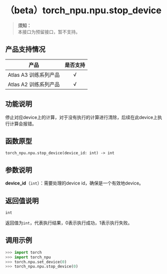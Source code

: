 # （beta）torch_npu.npu.stop_device

>**须知：**<br>
>本接口为预留接口，暂不支持。

## 产品支持情况

| 产品                                                         | 是否支持 |
| ------------------------------------------------------------ | :------: |
|<term>Atlas A3 训练系列产品</term>            |    √     |
|<term>Atlas A2 训练系列产品</term>  | √   |

## 功能说明

停止对应device上的计算，对于没有执行的计算进行清除，后续在此device上执行计算会报错。

## 函数原型

```
torch_npu.npu.stop_device(device_id: int) -> int 
```

## 参数说明

**device_id**（`int`）：需要处理的device id，确保是一个有效地device。

## 返回值说明
`int`

返回值为`int`，代表执行结果，0表示执行成功，1表示执行失败。

## 调用示例

 ```python
>>> import torch
>>> import torch_npu  
>>> torch.npu.set_device(0) 
>>> torch_npu.npu.stop_device(0)
 ```

